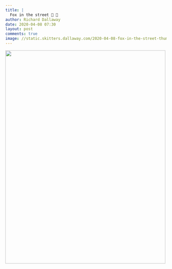 ```yaml
---
title: |
  Fox in the street 🚨 🦊 
author: Richard Dallaway
date: 2020-04-08 07:30
layout: post
comments: true
image: //static.skitters.dallaway.com/2020-04-08-fox-in-the-street-thumb-1-IMG_0977.jpg
---
```


<div>
        <a href="//static.skitters.dallaway.com/2020-04-08-fox-in-the-street-fullsize-1-IMG_0977.jpg">
          <img src="//static.skitters.dallaway.com/2020-04-08-fox-in-the-street-thumb-1-IMG_0977.jpg" width="500" height="667"/>
        </a>
      </div>


 
      